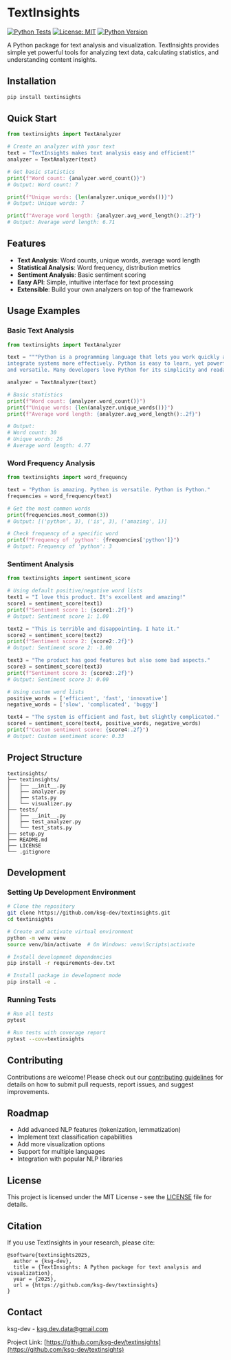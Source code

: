 # TextInsights

[![Python Tests](https://github.com/ksg-dev/textinsights/actions/workflows/python-tests.yml/badge.svg)](https://github.com/ksg-dev/textinsights/actions/workflows/python-tests.yml)
[![License: MIT](https://img.shields.io/badge/License-MIT-yellow.svg)](https://opensource.org/licenses/MIT)
[![Python Version](https://img.shields.io/pypi/pyversions/textinsights.svg)](https://pypi.org/project/textinsights/)

A Python package for text analysis and visualization. TextInsights provides simple yet powerful tools for analyzing text data, calculating statistics, and understanding content insights.

## Installation

```bash
pip install textinsights
```

## Quick Start

```python
from textinsights import TextAnalyzer

# Create an analyzer with your text
text = "TextInsights makes text analysis easy and efficient!"
analyzer = TextAnalyzer(text)

# Get basic statistics
print(f"Word count: {analyzer.word_count()}")
# Output: Word count: 7

print(f"Unique words: {len(analyzer.unique_words())}")
# Output: Unique words: 7

print(f"Average word length: {analyzer.avg_word_length():.2f}")
# Output: Average word length: 6.71
```

## Features

- **Text Analysis**: Word counts, unique words, average word length
- **Statistical Analysis**: Word frequency, distribution metrics
- **Sentiment Analysis**: Basic sentiment scoring
- **Easy API**: Simple, intuitive interface for text processing
- **Extensible**: Build your own analyzers on top of the framework

## Usage Examples

### Basic Text Analysis

```python
from textinsights import TextAnalyzer

text = """Python is a programming language that lets you work quickly and
integrate systems more effectively. Python is easy to learn, yet powerful
and versatile. Many developers love Python for its simplicity and readability."""

analyzer = TextAnalyzer(text)

# Basic statistics
print(f"Word count: {analyzer.word_count()}")
print(f"Unique words: {len(analyzer.unique_words())}")
print(f"Average word length: {analyzer.avg_word_length():.2f}")

# Output:
# Word count: 30
# Unique words: 26
# Average word length: 4.77
```

### Word Frequency Analysis

```python
from textinsights import word_frequency

text = "Python is amazing. Python is versatile. Python is Python."
frequencies = word_frequency(text)

# Get the most common words
print(frequencies.most_common(3))
# Output: [('python', 3), ('is', 3), ('amazing', 1)]

# Check frequency of a specific word
print(f"Frequency of 'python': {frequencies['python']}")
# Output: Frequency of 'python': 3
```

### Sentiment Analysis

```python
from textinsights import sentiment_score

# Using default positive/negative word lists
text1 = "I love this product. It's excellent and amazing!"
score1 = sentiment_score(text1)
print(f"Sentiment score 1: {score1:.2f}")
# Output: Sentiment score 1: 1.00

text2 = "This is terrible and disappointing. I hate it."
score2 = sentiment_score(text2)
print(f"Sentiment score 2: {score2:.2f}")
# Output: Sentiment score 2: -1.00

text3 = "The product has good features but also some bad aspects."
score3 = sentiment_score(text3)
print(f"Sentiment score 3: {score3:.2f}")
# Output: Sentiment score 3: 0.00

# Using custom word lists
positive_words = ['efficient', 'fast', 'innovative']
negative_words = ['slow', 'complicated', 'buggy']

text4 = "The system is efficient and fast, but slightly complicated."
score4 = sentiment_score(text4, positive_words, negative_words)
print(f"Custom sentiment score: {score4:.2f}")
# Output: Custom sentiment score: 0.33
```

## Project Structure

```
textinsights/
├── textinsights/
│   ├── __init__.py
│   ├── analyzer.py
│   ├── stats.py
│   └── visualizer.py
├── tests/
│   ├── __init__.py
│   ├── test_analyzer.py
│   └── test_stats.py
├── setup.py
├── README.md
├── LICENSE
└── .gitignore
```

## Development

### Setting Up Development Environment

```bash
# Clone the repository
git clone https://github.com/ksg-dev/textinsights.git
cd textinsights

# Create and activate virtual environment
python -m venv venv
source venv/bin/activate  # On Windows: venv\Scripts\activate

# Install development dependencies
pip install -r requirements-dev.txt

# Install package in development mode
pip install -e .
```

### Running Tests

```bash
# Run all tests
pytest

# Run tests with coverage report
pytest --cov=textinsights
```

## Contributing

Contributions are welcome! Please check out our [contributing guidelines](CONTRIBUTING.md) for details on how to submit pull requests, report issues, and suggest improvements.

## Roadmap

- Add advanced NLP features (tokenization, lemmatization)
- Implement text classification capabilities
- Add more visualization options
- Support for multiple languages
- Integration with popular NLP libraries

## License

This project is licensed under the MIT License - see the [LICENSE](LICENSE) file for details.

## Citation

If you use TextInsights in your research, please cite:

```
@software{textinsights2025,
  author = {ksg-dev},
  title = {TextInsights: A Python package for text analysis and visualization},
  year = {2025},
  url = {https://github.com/ksg-dev/textinsights}
}
```

## Contact

ksg-dev - ksg.dev.data@gmail.com

Project Link: [https://github.com/ksg-dev/textinsights](https://github.com/ksg-dev/textinsights)